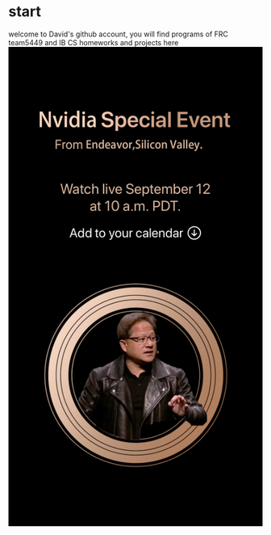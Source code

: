 # start
welcome to David's github account, 
you will find programs of FRC team5449 and IB CS homeworks and projects here
![Ironman](/Pictures/jshv2.jpg)

